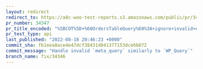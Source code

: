 ```yaml
---
layout: redirect
redirect_to: https://a8c-woo-test-reports.s3.amazonaws.com/public/pr/34347/api/index.html
pr_number: 34347
pr_title_encoded: "%5BCOT%5D+%60OrdersTableQuery%60%3A+ignore+invalid+elements+in+%60meta_query%60"
pr_test_type: api
last_published: "2022-08-18 20:46:23 +0000"
commit_sha: fb1eea8ace4e47dcf38431d041377153dce6b872
commit_message: "Handle invalid `meta_query` similarly to `WP_Query`"
branch_name: fix/34346
---
```


